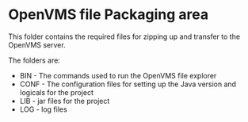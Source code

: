 # OpenVMS file Packaging area
This folder contains the required files for zipping up and transfer to the OpenVMS server.

The folders are:
+ BIN - The commands used to run the OpenVMS file explorer
+ CONF - The configuration files for setting up the Java version and logicals for the project
+ LIB - jar files for the project
+ LOG - log files
